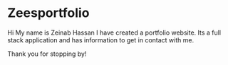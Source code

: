 # Zeesportfolio


Hi My name is Zeinab Hassan I have created a portfolio website. Its a full stack application and has information to get in contact with me.

Thank you for stopping by! 

